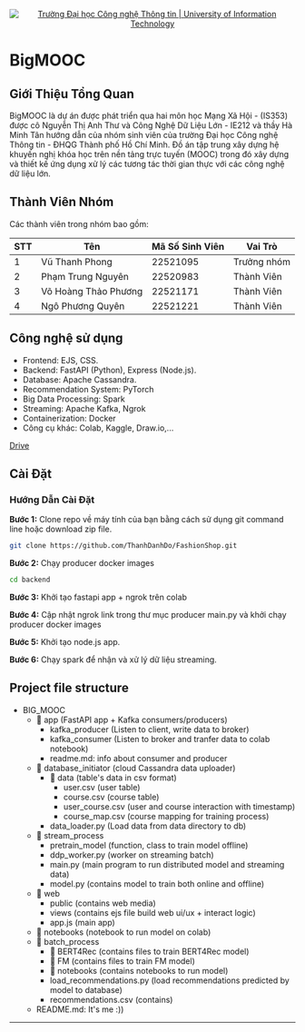 <!-- Banner -->
<p align="center">
  <a href="https://www.uit.edu.vn/" title="Trường Đại học Công nghệ Thông tin" style="border: none;">
    <img src="https://i.imgur.com/WmMnSRt.png" alt="Trường Đại học Công nghệ Thông tin | University of Information Technology">
  </a>
</p>

# BigMOOC

## Giới Thiệu Tổng Quan

BigMOOC là dự án được phát triển qua hai môn học Mạng Xã Hội - (IS353) được cô Nguyễn Thị Anh Thư và Công Nghệ Dữ Liệu Lớn - IE212 và thầy Hà Minh Tân hướng dẫn của nhóm sinh viên của trường Đại học Công nghệ Thông tin - ĐHQG Thành phố Hồ Chí Minh. Đồ án tập trung xây dựng hệ khuyến nghị khóa học trên nền tảng trực tuyến (MOOC) trong đó xây dựng và thiết kế ứng dụng xử lý các tương tác thời gian thực với các công nghệ dữ liệu lớn.

## Thành Viên Nhóm

Các thành viên trong nhóm bao gồm:

| STT | Tên                  | Mã Số Sinh Viên | Vai Trò     |
| --- | -------------------- | --------------- | ----------- |
| 1   | Vũ Thanh Phong       | 22521095        | Trưởng nhóm |
| 2   | Phạm Trung Nguyên    | 22520983        | Thành Viên  |
| 3   | Võ Hoàng Thảo Phương | 22521171        | Thành Viên  |
| 4   | Ngô Phương Quyên     | 22521221        | Thành Viên  |

## Công nghệ sử dụng

 - Frontend: EJS, CSS.
 - Backend: FastAPI (Python), Express (Node.js).
 - Database: Apache Cassandra.
 - Recommendation System: PyTorch
 - Big Data Processing: Spark
 - Streaming: Apache Kafka, Ngrok
 - Containerization: Docker
 - Công cụ khác: Colab, Kaggle, Draw.io,...

[Drive](https://drive.google.com/drive/u/2/folders/1naMgCV6hGWTB25WFfiNL0xF-kCNGqjwx)

## Cài Đặt

### Hướng Dẫn Cài Đặt

**Bước 1:** Clone repo về máy tính của bạn bằng cách sử dụng git command line hoặc download zip file.

```bash
git clone https://github.com/ThanhDanhDo/FashionShop.git
```

**Bước 2:** Chạy producer docker images

```bash
cd backend
```
**Bước 3:** Khởi tạo fastapi app + ngrok trên colab

**Bước 4:** Cập nhật ngrok link trong thư mục producer main.py và khởi chạy producer docker images

**Bước 5:** Khởi tạo node.js app.

**Bước 6:** Chạy spark để nhận và xử lý dữ liệu streaming.

## **Project file structure**
 - BIG_MOOC
	 - 📁 app (FastAPI app + Kafka consumers/producers)
		 - 	kafka_producer (Listen to client, write data to broker)
		 - kafka_consumer (Listen to broker and tranfer data to colab notebook)
		 - readme.md: info about consumer and producer
	 - 📁 database_initiator (cloud Cassandra data uploader)
		 - 📁 data (table's data in csv format)
			 - user.csv (user table)
			 - course.csv (course table)
			 - user_course.csv (user and course interaction with timestamp)
			 - course_map.csv (course mapping for training process)
		 - data_loader.py (Load data from data directory to db)
	 -  📁 stream_process
		 - pretrain_model (function, class to train model offline)
		 - ddp_worker.py (worker on streaming batch)
		 - main.py (main program to run distributed model and streaming data)
		 - model.py (contains model to train both online and offline)
	 - 📁 web
		 - public (contains web media)
		 - views (contains ejs file build web ui/ux + interact logic)
		 - app.js (main app)
	 - 📁 notebooks (notebook to run model on colab)
	 - 📁 batch_process 
		 - 📁 BERT4Rec (contains files to train BERT4Rec model)
		 - 📁 FM (contains files to train FM model)
		 - 📁 notebooks (contains notebooks to run model)
		 - load_recommendations.py (load recommendations predicted by model to database)
		 - recommendations.csv (contains)
	 - README.md: It's me :))
---
